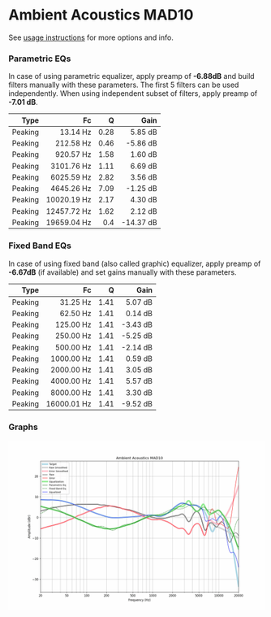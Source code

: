 # Ambient Acoustics MAD10
See [usage instructions](https://github.com/jaakkopasanen/AutoEq#usage) for more options and info.

### Parametric EQs
In case of using parametric equalizer, apply preamp of **-6.88dB** and build filters manually
with these parameters. The first 5 filters can be used independently.
When using independent subset of filters, apply preamp of **-7.01 dB**.

| Type    | Fc          |    Q | Gain      |
|--------:|------------:|-----:|----------:|
| Peaking | 13.14 Hz    | 0.28 | 5.85 dB   |
| Peaking | 212.58 Hz   | 0.46 | -5.86 dB  |
| Peaking | 920.57 Hz   | 1.58 | 1.60 dB   |
| Peaking | 3101.76 Hz  | 1.11 | 6.69 dB   |
| Peaking | 6025.59 Hz  | 2.82 | 3.56 dB   |
| Peaking | 4645.26 Hz  | 7.09 | -1.25 dB  |
| Peaking | 10020.19 Hz | 2.17 | 4.30 dB   |
| Peaking | 12457.72 Hz | 1.62 | 2.12 dB   |
| Peaking | 19659.04 Hz | 0.4  | -14.37 dB |

### Fixed Band EQs
In case of using fixed band (also called graphic) equalizer, apply preamp of **-6.67dB**
(if available) and set gains manually with these parameters.

| Type    | Fc          |    Q | Gain     |
|--------:|------------:|-----:|---------:|
| Peaking | 31.25 Hz    | 1.41 | 5.07 dB  |
| Peaking | 62.50 Hz    | 1.41 | 0.14 dB  |
| Peaking | 125.00 Hz   | 1.41 | -3.43 dB |
| Peaking | 250.00 Hz   | 1.41 | -5.25 dB |
| Peaking | 500.00 Hz   | 1.41 | -2.14 dB |
| Peaking | 1000.00 Hz  | 1.41 | 0.59 dB  |
| Peaking | 2000.00 Hz  | 1.41 | 3.05 dB  |
| Peaking | 4000.00 Hz  | 1.41 | 5.57 dB  |
| Peaking | 8000.00 Hz  | 1.41 | 3.30 dB  |
| Peaking | 16000.01 Hz | 1.41 | -9.52 dB |

### Graphs
![](./Ambient%20Acoustics%20MAD10.png)